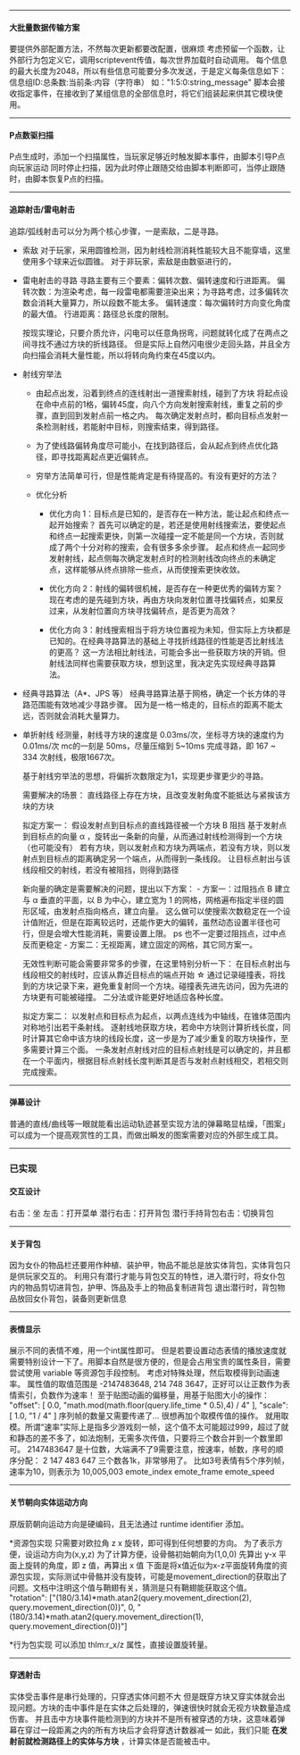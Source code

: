 

------------------

#### 大批量数据传输方案

要提供外部配置方法，不然每次更新都要改配置，很麻烦
考虑预留一个函数，让外部行为包定义它，调用scriptevent传值，每次世界加载时自动调用。
每个信息的最大长度为2048，所以有些信息可能要分多次发送，于是定义每条信息如下：
    信息组ID:总条数:当前条:内容（字符串）
    如："1:5:0:string_message"
    脚本会接收指定事件，在接收到了某组信息的全部信息时，将它们组装起来供其它模块使用。


------------------

#### P点数驱扫描
P点生成时，添加一个扫描属性，当玩家足够近时触发脚本事件，由脚本引导P点向玩家运动
同时停止扫描，因为此时停止跟随交给由脚本判断即可，当停止跟随时，由脚本恢复P点的扫描。

------------------

#### 追踪射击/雷电射击

追踪/弧线射击可以分为两个核心步骤，一是索敌，二是寻路。

- 索敌
  对于玩家，采用圆锥检测，因为射线检测消耗性能较大且不能穿墙，这里使用多个球来近似圆锥。
  对于非玩家，索敌是由数驱进行的，

- 雷电射击的寻路
  寻路主要有三个要素：偏转次数、偏转速度和行进距离。
    偏转次数：为渲染考虑，每一段雷电都需要渲染出来；为寻路考虑，过多偏转次数会消耗大量算力，所以段数不能太多。
    偏转速度：每次偏转时方向变化角度的最大值。
    行进距离：路径总长度的限制。
  
  按现实理论，只要介质允许，闪电可以任意角拐弯，问题就转化成了在两点之间寻找不通过方块的折线路径。
  但是实际上自然闪电很少走回头路，并且全方向扫描会消耗大量性能，所以将转向角约束在45度以内。

- 射线穷举法
  - 由起点出发，沿着到终点的连线射出一道搜索射线，碰到了方块
    将起点设在命中点前的1格，偏转45度，向八个方向发射搜索射线，重复之前的步骤，直到回到发射点前一格之内。
    每次确定发射点时，都向目标点发射一条检测射线，若能射中目标，则搜索结束，得到路径。
  - 为了使线路偏转角度尽可能小，在找到路径后，会从起点到终点优化路径，即寻找距离起点更近偏转点。
  - 穷举方法简单可行，但是性能肯定是有待提高的。有没有更好的方法？
  
  - 优化分析
    - 优化方向 1：目标点是已知的，是否存在一种方法，能让起点和终点一起开始搜索？
      首先可以确定的是，若还是使用射线搜索法，要使起点和终点一起搜索更快，则第一次碰撞一定不能是同一个方块，否则就成了两个十分对称的搜索，会有很多多余步骤。
      起点和终点一起同步发射射线，起点侧每次确定发射点时的检测射线改向终点的未确定点，这样能够从终点排除一些点，从而使搜索更快收敛。

    - 优化方向 2：射线的偏转很机械，是否存在一种更优秀的偏转方案？
      现在考虑的是先碰到方块，再由方块向发射位置寻找偏转点，如果反过来，从发射位置向方块寻找偏转点，是否更为高效？
    
    - 优化方向 3：射线搜索相当于将方块位置视为未知，但实际上方块都是已知的。在经典寻路算法的基础上寻找折线路径的性能是否比射线法的更高？
      这一方法相比射线法，可能会多出一些获取方块的开销。但射线法同样也需要获取方块，想到这里，我决定先实现经典寻路算法。

- 经典寻路算法（A*、JPS 等）
  经典寻路算法基于网格，确定一个长方体的寻路范围能有效地减少寻路步骤。
  因为是一格一格走的，目标点的距离不能太远，否则就会消耗大量算力。

- 单折射线
  经测量，射线寻方块的速度是 0.03ms/次，坐标寻方块的速度约为 0.01ms/次
  mc的一刻是 50ms，尽量压缩到 5~10ms 完成寻路，即 167 ~ 334 次射线，极限1667次。

  基于射线穷举法的思想，将偏折次数限定为1，实现更步骤更少的寻路。

  需要解决的场景：
    直线路径上存在方块，且改变发射角度不能抵达与紧挨该方块的方块
  
  拟定方案一：
    假设发射点到目标点的直线路径被一个方块 B 阻挡
    基于发射点到目标点的向量 α ，旋转出一条新的向量，从而通过射线检测得到一个方块（也可能没有）
      若有方块，则以发射点和方块为两端点，若没有方块，则以发射点到目标点的距离确定另一个端点，从而得到一条线段。
      让目标点射出与该线段相交的射线，若没有被阻挡，则得到路径

    新向量的确定是需要解决的问题，提出以下方案：
      - 方案一：过阻挡点 B 建立与 α 垂直的平面，以 B 为中心，建立宽为 1 的网格，网格遍布指定半径的圆形区域，由发射点指向格点，建立向量。
        这么做可以使搜索次数稳定在一个设计值附近，但是在距离较远时，还能作更大的偏转，虽然动态设置半径也可行，但是会增大性能消耗，需要设置上限。
         ps 也不一定要过阻挡点，过中点反而更稳定
      - 方案二：无视距离，建立固定的网格，其它同方案一。
    
    无效性判断可能会需要非常多的步骤，在这里特别分析一下：
      在目标点射出与线段相交的射线时，应该从靠近目标点的端点开始
      ☆ 通过记录碰撞表，将找到的方块记录下来，避免重复射同一个方块。碰撞表先进先访问，因为先进的方块更有可能被碰撞。
      二分法或许能更好地适应各种长度。
  
  拟定方案二：
    以发射点和目标点为起点，以两点连线为中轴线，在锥体范围内对称地引出若干条射线。
    逐射线地获取方块，若命中方块则计算折线长度，同时计算其它命中该方块的线段长度，这一步是为了减少重复的取方块操作，至多需要计算三个面。
    一条发射点射线对应的目标点射线是可以确定的，并且都在一个平面内，根据目标点射线长度判断其是否与发射点射线相交，若相交则完成搜索。

------------------

#### 弹幕设计

普通的直线/曲线等一眼就能看出运动轨迹甚至实现方法的弹幕略显枯燥，「图案」可以成为一个提高观赏性的工具，而做出瞬发的图案需要对应的外部生成工具。

------------------

### 已实现

#### 交互设计

  右击：坐
  左击：打开菜单
  潜行右击：打开背包
  潜行手持背包右击：切换背包

------------------

#### 关于背包

  因为女仆的物品栏还要用作种植、装护甲，物品不能总是放实体背包，实体背包只是供玩家交互的。
  利用只有潜行才能与背包交互的特性，进入潜行时，将女仆包内的物品剪切进背包，护甲、饰品及手上的物品复制进背包
  退出潜行时，背包物品放回女仆背包，装备则更新信息

------------------

#### 表情显示

展示不同的表情不难，用一个int属性即可。
但是若要设置动态表情的播放速度就需要特别设计一下了。用脚本自然是很方便的，但是会占用宝贵的属性条目，需要尝试使用 variable 等资源包手段控制。
考虑对特殊处理，然后取模得到动画速率。
属性值的取值范围是 -2147483648, 214 748 3647，正好可以让正数作为表情索引，负数作为速率！
至于贴图动画的偏移量，用基于贴图大小的操作：
    "offset": [
        0.0,
        "math.mod(math.floor(query.life_time * 0.5),4) / 4"
    ],
    "scale": [
        1.0,
        "1 / 4"
    ]
序列帧的数量又需要传递了... 很想再加个取模传值的操作。
就用取模。所谓“速率”实际上是指多少游戏刻一帧，这个值不太可能超过999，超过了就和静态的差不多了，如法炮制，无需多次传值，只要将三个数合并到一个数里即可。
2147483647 是十位数，大端满不了9需要注意，按速率，帧数，序号的顺序分配：
2 147 483 647
三个数各1k，非常够用了。
比如3号表情有5个序列帧，速率为10，则表示为 10,005,003
emote_index  emote_frame  emote_speed

------------------

#### 关节朝向实体运动方向

原版箭朝向运动方向是硬编码，且无法通过 runtime identifier 添加。

*资源包实现
只需要对欧拉角 z x 旋转，即可得到任何想要的方向。
为了表示方便，设运动方向为(x,y,z)
为了计算方便，设骨骼初始朝向为(1,0,0)
先算出 y-x 平面上旋转的角度，即 z 值，再算出 x 值
下面是将x值近似为x-z平面旋转角度的资源包实现，实际测试中骨骼并没有旋转，可能是movement_direction的获取出了问题。文档中注明这个值与鞘翅有关，猜测是只有鞘翅能获取这个值。
"rotation": ["(180/3.14)*math.atan2(query.movement_direction(2), query.movement_direction(0))", 0, "(180/3.14)*math.atan2(query.movement_direction(1), query.movement_direction(0))"]

*行为包实现
可以添加 thlm:r_x/z 属性，直接设置旋转量。

------------------

#### 穿透射击

实体受击事件是串行处理的，只穿透实体问题不大
但是既穿方块又穿实体就会出现问题。方块的击中事件是在实体之后处理的，弹速很快时就会无视方块数量造成伤害。
并且击中方块事件能检测到的方块并不是所有被穿透的方块，这意味着弹幕在穿过一段距离之内的所有方块后才会将穿透计数器减一
如此，我们只能 **在发射前就检测路径上的实体与方块** ，计算实体是否能被击中。
